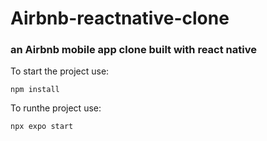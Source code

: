 # Airbnb-reactnative-clone
<h3>an Airbnb mobile app clone built with react native</h3>

To start the project use:
```shell
npm install
```

To runthe project use:
```shell
npx expo start
```
